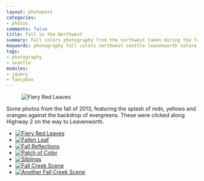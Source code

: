 ```yaml
---
layout: photopost
categories:
- photos
comments: false
title: Fall in the Northwest
summary: Fall colors photography from the northwest taken during the fall of 2013.
keywords: photography fall colors northwest seattle leavenworth nature landscapes
tags:
- photography
- seattle
modules:
- jquery
- fancybox
---
```

<figure class="leftfloat photo">
  <img src="http://farm8.staticflickr.com/7350/11123197924_982ce2334a_n.jpg" alt="Fiery Red Leaves" />
</figure>
Some photos from the fall of 2013, featuring the splash of reds, yellows and oranges against the backdrop of
evergreens. These were clicked along Highway 2 on the way to Leavenworth.
<!-- more -->

<ul class="photoset">
  <li>
    <a class="fancybox" rel="photo" href="http://farm8.staticflickr.com/7350/11123197924_982ce2334a_c.jpg" title="Firey Red Leaves">
      <img src="http://farm8.staticflickr.com/7350/11123197924_982ce2334a_q.jpg" alt="Fiery Red Leaves" />
    </a>
  </li>
  <li>
    <a class="fancybox" rel="photo" href="http://farm4.staticflickr.com/3771/11123131485_8dbc74519d_c.jpg" title="Fallen Leaf">
      <img src="http://farm4.staticflickr.com/3771/11123131485_8dbc74519d_q.jpg" alt="Fallen Leaf" />
    </a>
  </li>
  <li>
    <a class="fancybox" rel="photo" href="http://farm3.staticflickr.com/2889/11123127705_3a356d6a2b_c.jpg" title="Fall Reflections">
      <img src="http://farm3.staticflickr.com/2889/11123127705_3a356d6a2b_q.jpg" alt="Fall Reflections" />
    </a>
  </li>
  <li>
    <a class="fancybox" rel="photo" href="http://farm6.staticflickr.com/5473/11123320333_1b31d36c16_c.jpg" title="Patch of Color">
      <img src="http://farm6.staticflickr.com/5473/11123320333_1b31d36c16_q.jpg" alt="Patch of Color" />
    </a>
  </li>
  <li>
    <a class="fancybox" rel="photo" href="http://farm6.staticflickr.com/5481/11123168926_34740a327a_c.jpg" title="Siblings">
      <img src="http://farm6.staticflickr.com/5481/11123168926_34740a327a_q.jpg" alt="Siblings" />
    </a>
  </li>
  <li>
    <a class="fancybox" rel="photo" href="http://farm6.staticflickr.com/5523/11123147175_cda0a7e069_c.jpg" title="Fall Creek Scene">
      <img src="http://farm6.staticflickr.com/5523/11123147175_cda0a7e069_q.jpg" alt="Fall Creek Scene" />
    </a>
  </li>
  <li>
    <a class="fancybox" rel="photo" href="http://farm4.staticflickr.com/3815/11123153606_02deeb717b_c.jpg" title="Another Fall Creek Scene">
      <img src="http://farm4.staticflickr.com/3815/11123153606_02deeb717b_q.jpg" alt="Another Fall Creek Scene" />
    </a>
  </li>
</ul>
